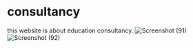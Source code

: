 # consultancy
this  website is about education consultancy.
![Screenshot (91)](https://github.com/mohitsharma909/consultancy/assets/95404257/df361f89-057a-410b-9d69-e8deaf8e7a06)
![Screenshot (92)](https://github.com/mohitsharma909/consultancy/assets/95404257/1d741d49-7e62-4ee9-8bcd-a5fd1f454827)
